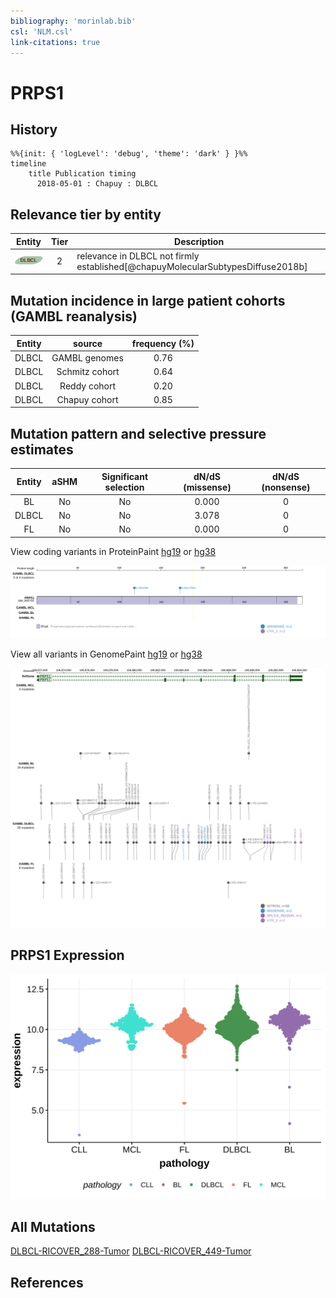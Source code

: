 ```yaml
---
bibliography: 'morinlab.bib'
csl: 'NLM.csl'
link-citations: true
---
```

# PRPS1

## History
```mermaid
%%{init: { 'logLevel': 'debug', 'theme': 'dark' } }%%
timeline
    title Publication timing
      2018-05-01 : Chapuy : DLBCL
```

## Relevance tier by entity

|Entity|Tier|Description                              |
|:------:|:----:|-----------------------------------------|
|![DLBCL](images/icons/DLBCL_tier2.png) |2   |relevance in DLBCL not firmly established[@chapuyMolecularSubtypesDiffuse2018b]|

## Mutation incidence in large patient cohorts (GAMBL reanalysis)

|Entity|source        |frequency (%)|
|:------:|:--------------:|:-------------:|
|DLBCL |GAMBL genomes |0.76         |
|DLBCL |Schmitz cohort|0.64         |
|DLBCL |Reddy cohort  |0.20         |
|DLBCL |Chapuy cohort |0.85         |

## Mutation pattern and selective pressure estimates

|Entity|aSHM|Significant selection|dN/dS (missense)|dN/dS (nonsense)|
|:------:|:----:|:---------------------:|:----------------:|:----------------:|
|BL    |No  |No                   |0.000           |0               |
|DLBCL |No  |No                   |3.078           |0               |
|FL    |No  |No                   |0.000           |0               |




View coding variants in ProteinPaint [hg19](https://morinlab.github.io/LLMPP/GAMBL/PRPS1_protein.html)  or [hg38](https://morinlab.github.io/LLMPP/GAMBL/PRPS1_protein_hg38.html)

![](images/proteinpaint/PRPS1_NM_002764.svg)

View all variants in GenomePaint [hg19](https://morinlab.github.io/LLMPP/GAMBL/PRPS1.html)  or [hg38](https://morinlab.github.io/LLMPP/GAMBL/PRPS1_hg38.html)

![](images/proteinpaint/PRPS1.svg)

## PRPS1 Expression
![](images/gene_expression/PRPS1_by_pathology.svg)
<!-- ORIGIN: chapuyMolecularSubtypesDiffuse2018b -->
<!-- DLBCL: chapuyMolecularSubtypesDiffuse2018b -->

## All Mutations

[DLBCL-RICOVER_288-Tumor](https://bcgsc.ca/downloads/morinlab/GAMBL/Chapuy_2018/DLBCL-RICOVER_288-Tumor.html)
[DLBCL-RICOVER_449-Tumor](https://bcgsc.ca/downloads/morinlab/GAMBL/Chapuy_2018/DLBCL-RICOVER_449-Tumor.html)

## References

